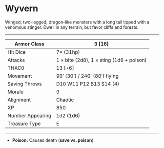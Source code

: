 # Wyvern

Winged, two-legged, dragon-like monsters with a long tail tipped with a venomous stinger. Dwell in any terrain, but favor cliffs and forests.

------

| Armor Class     | 3 [16]                                   |
| ---------------- | ---------------------------------------- |
| Hit Dice         | 7* (31hp)                                |
| Attacks          | 1 × bite (2d8), 1 × sting (1d6 + poison) |
| THAC0            | 13 [+6]                                  |
| Movement         | 90’ (30’) / 240’ (80’) flying            |
| Saving Throws    | D10 W11 P12 B13 S14 (4)                  |
| Morale           | 9                                        |
| Alignment        | Chaotic                                  |
| XP               | 850                                      |
| Number Appearing | 1d2 (1d6)                                |
| Treasure Type    | E                                        |

------

- **Poison:** Causes death (**save vs. poison**).